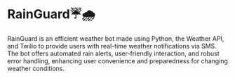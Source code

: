 # RainGuard☔️🌧️
RainGuard is an efficient weather bot made using Python, the Weather API, and Twilio to provide users with real-time weather notifications via SMS. The bot offers automated rain alerts, user-friendly interaction, and robust error handling, enhancing user convenience and preparedness for changing weather conditions.
